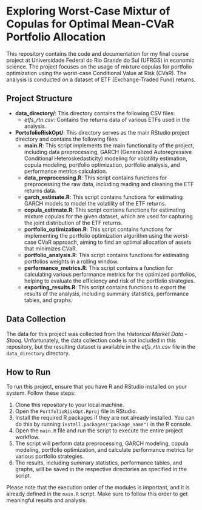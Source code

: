 # Exploring Worst-Case Mixtur of Copulas for Optimal Mean-CVaR Portfolio Allocation

This repository contains the code and documentation for my final course project at Universidade Federal do Rio Grande do Sul (UFRGS) in economic science. The project focuses on the usage of mixture copulas for portfolio optimization using the worst-case Conditional Value at Risk (CVaR). The analysis is conducted on a dataset of ETF (Exchange-Traded Fund) returns.

## Project Structure

- **data_directory/**: This directory contains the following CSV files:
  - *etfs_rtn.csv*: Contains the returns data of various ETFs used in the analysis.
- **PortofolioRiskOpt/**: This directory serves as the main RStudio project directory and contains the following files:
  - **main.R**: This script implements the main functionality of the project, including data preprocessing, GARCH (Generalized Autoregressive Conditional Heteroskedasticity) modeling for volatility estimation, copula modeling, portfolio optimization, portfolio analysis, and performance metrics calculation.
  - **data_preprocessing.R**: This script contains functions for preprocessing the raw data, including reading and cleaning the ETF returns data.
  - **garch_estimate.R**: This script contains functions for estimating GARCH models to model the volatility of the ETF returns.
  - **copula_estimate.R**: This script contains functions for estimating mixture copulas for the given dataset, which are used for capturing the joint distribution of the ETF returns.
  - **portfolio_optimization.R**: This script contains functions for implementing the portfolio optimization algorithm using the worst-case CVaR approach, aiming to find an optimal allocation of assets that minimizes CVaR.
  - **portfolio_analysis.R**: This script contains functions for estimating portfolios weights in a rolling window.
  - **performance_metrics.R**: This script contains a function for calculating various performance metrics for the optimized portfolios, helping to evaluate the efficiency and risk of the portfolio strategies.
  - **exporting_results.R**: This script contains functions to export the results of the analysis, including summary statistics, performance tables, and graphs.


## Data Collection

The data for this project was collected from the *Historical Market Data - Stooq*. Unfortunately, the data collection code is not included in this repository, but the resulting dataset is available in the *etfs_rtn.csv* file in the `data_directory` directory.

## How to Run

To run this project, ensure that you have R and RStudio installed on your system. Follow these steps:

1. Clone this repository to your local machine.
2. Open the `PortfolioRiskOpt.Rproj` file in RStudio.
3. Install the required R packages if they are not already installed. You can do this by running `install.packages("package_name")` in the R console.
4. Open the `main.R` file and run the script to execute the entire project workflow.
5. The script will perform data preprocessing, GARCH modeling, copula modeling, portfolio optimization, and calculate performance metrics for various portfolio strategies.
6. The results, including summary statistics, performance tables, and graphs, will be saved in the respective directories as specified in the script.

Please note that the execution order of the modules is important, and it is already defined in the `main.R` script. Make sure to follow this order to get meaningful results and analysis.
